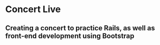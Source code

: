 # Concert Live

## Creating a concert to practice Rails, as well as front-end development using Bootstrap

